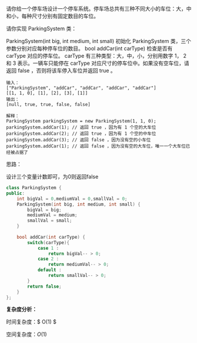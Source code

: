 请你给一个停车场设计一个停车系统。停车场总共有三种不同大小的车位：大，中和小，每种尺寸分别有固定数目的车位。

请你实现 ParkingSystem 类：

ParkingSystem(int big, int medium, int small) 初始化 ParkingSystem 类，三个参数分别对应每种停车位的数目。
bool addCar(int carType) 检查是否有 carType 对应的停车位。 carType 有三种类型：大，中，小，分别用数字 1， 2 和 3 表示。一辆车只能停在  carType 对应尺寸的停车位中。如果没有空车位，请返回 false ，否则将该车停入车位并返回 true 。



```
输入：
["ParkingSystem", "addCar", "addCar", "addCar", "addCar"]
[[1, 1, 0], [1], [2], [3], [1]]
输出：
[null, true, true, false, false]

解释：
ParkingSystem parkingSystem = new ParkingSystem(1, 1, 0);
parkingSystem.addCar(1); // 返回 true ，因为有 1 个空的大车位
parkingSystem.addCar(2); // 返回 true ，因为有 1 个空的中车位
parkingSystem.addCar(3); // 返回 false ，因为没有空的小车位
parkingSystem.addCar(1); // 返回 false ，因为没有空的大车位，唯一一个大车位已经被占据了
```



思路：

设计三个变量计数即可，为0则返回false

```c++
class ParkingSystem {
public:
    int bigVal = 0,mediumVal = 0,smallVal = 0;
    ParkingSystem(int big, int medium, int small) {
        bigVal = big;
        mediumVal = medium;
        smallVal = small;
    }
    
    bool addCar(int carType) {
        switch(carType){
            case 1 :
                return bigVal-- > 0;
            case 2 :
                return mediumVal-- > 0;
            default :
                return smallVal-- > 0; 
        }
        return false;
    }
};
```

<b>复杂度分析：</b>

时间复杂度：$ O(1) $ 

空间复杂度：$O(1)$ 